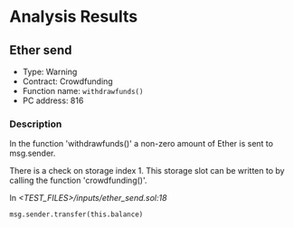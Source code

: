 # Analysis Results
## Ether send
- Type: Warning
- Contract: Crowdfunding
- Function name: `withdrawfunds()`
- PC address: 816

### Description
In the function 'withdrawfunds()' a non-zero amount of Ether is sent to msg.sender.

There is a check on storage index 1. This storage slot can be written to by calling the function 'crowdfunding()'.

In *<TEST_FILES>/inputs/ether_send.sol:18*

```
msg.sender.transfer(this.balance)
```
